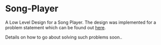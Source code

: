 # Song-Player

A Low Level Design for a Song Player. The design was implemented for a problem statement which can be found out [here].

Details on how to go about solving such problems soon..

[here]: <https://docs.google.com/document/d/12mSLTJ7l4tAtUozCapggJDaZ2j0qd2ECUfGvs0-ivh8/edit?usp=sharing>
